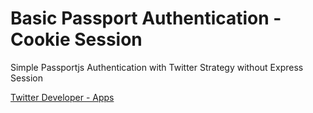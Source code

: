 

# Basic Passport Authentication - Cookie Session

Simple Passportjs Authentication with Twitter Strategy without Express Session


[Twitter Developer - Apps ](https://developer.twitter.com)